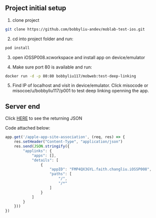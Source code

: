 ## Project initial setup
1. clone project

```bash
git clone https://github.com/bobbyliu-andev/moblab-test-ios.git
```
2. cd into project folder and run:
```bash
pod install
```
3. open iOSSP008.xcworkspace and install app on device/emulator

4. Make sure port 80 is available and run:
```bash
docker run -d -p 80:80 bobbyliu117/mobweb:test-deep-linking
```

5. Find IP of localhost and visit in device/emulator. Click misocode or misocoe/u/bobbyliu117/p001 to test deep linking openning the app.

## Server end

Click [HERE](https://misocode.com/apple-app-site-association) to see the returning JSON

Code attached below:
```javascript
app.get('/apple-app-site-association', (req, res) => {
    res.setHeader("Content-Type", "application/json")
    res.send(JSON.stringify({
        "applinks": {
            "apps": [],
            "details": [
                {
                    "appID": "FMP4QX3GYL.faith.changliu.iOSSP008",
                    "paths": [
                        "/",
                        "/*"
                    ]
                }
            ]
        }
    }))
})
```